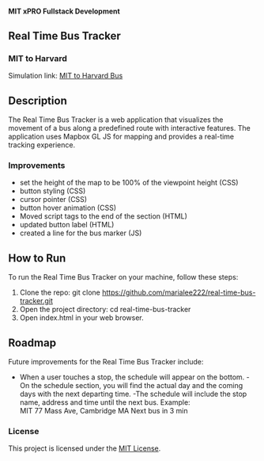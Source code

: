 #### MIT xPRO Fullstack Development
## Real Time Bus Tracker
### MIT to Harvard
Simulation link: [MIT to Harvard Bus](https://marialee222.github.io/real-time-bus-tracker/)

## Description
The Real Time Bus Tracker is a web application that visualizes the movement of a bus along a predefined route with interactive features. The application uses Mapbox GL JS for mapping and provides a real-time tracking experience. 

### Improvements
 - set the height of the map to be 100% of the viewpoint height (CSS)
 - button styling (CSS)
 - cursor pointer (CSS)
 - button hover animation (CSS)
 - Moved script tags to the end of the <body> section (HTML)
 - updated button label (HTML)
 - created a line for the bus marker (JS)

## How to Run
To run the Real Time Bus Tracker on your machine, follow these steps:
1. Clone the repo: git clone https://github.com/marialee222/real-time-bus-tracker.git
2. Open the project directory: cd real-time-bus-tracker
3. Open index.html in your web browser.

## Roadmap
Future improvements for the Real Time Bus Tracker include:
- When a user touches a stop, the schedule will appear on the bottom.
-On the schedule section, you will find the actual day and the coming days with the next departing time.
-The schedule will include the stop name, address and time until the next bus.
	Example:  
	MIT
	77 Mass Ave, Cambridge MA
	Next bus in 3 min

### License
This project is licensed under the [MIT License](https://github.com/marialee222/real-time-bus-tracker/blob/main/LICENSE).




